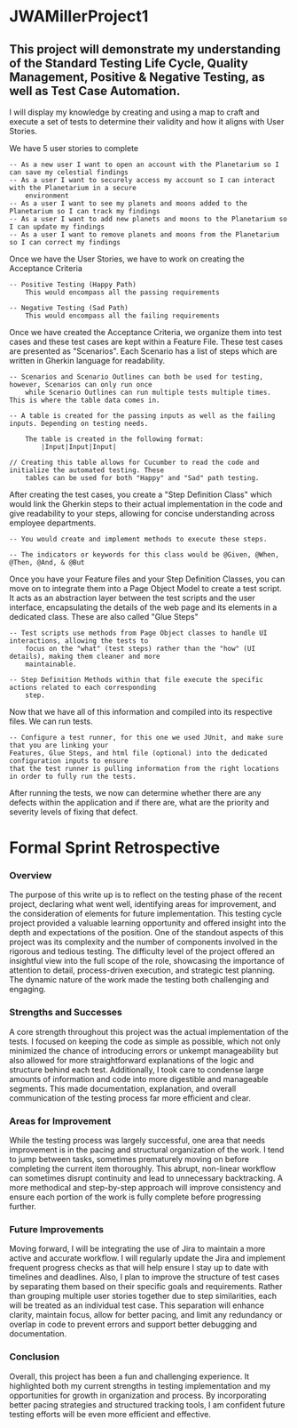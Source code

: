 ﻿# JWAMillerProject1

## This project will demonstrate my understanding of the Standard Testing Life Cycle, Quality Management, Positive & Negative Testing, as well as Test Case Automation. 

I will display my knowledge by creating and using a map to craft and execute a set of tests to determine their validity and how it aligns with User Stories.

We have 5 user stories to complete 

    -- As a new user I want to open an account with the Planetarium so I can save my celestial findings
    -- As a user I want to securely access my account so I can interact with the Planetarium in a secure 
        environment
    -- As a user I want to see my planets and moons added to the Planetarium so I can track my findings
    -- As a user I want to add new planets and moons to the Planetarium so I can update my findings
    -- As a user I want to remove planets and moons from the Planetarium so I can correct my findings

Once we have the User Stories, we have to work on creating the Acceptance Criteria 

    -- Positive Testing (Happy Path)
        This would encompass all the passing requirements

    -- Negative Testing (Sad Path)
        This would encompass all the failing requirements

Once we have created the Acceptance Criteria, we organize them into test cases and these test cases are kept within a Feature File. These test cases are presented as "Scenarios". Each Scenario has a list of steps which are written in Gherkin language for readability. 

    -- Scenarios and Scenario Outlines can both be used for testing, however, Scenarios can only run once 
        while Scenario Outlines can run multiple tests multiple times. This is where the table data comes in.

    -- A table is created for the passing inputs as well as the failing inputs. Depending on testing needs.  

        The table is created in the following format:
            |Input|Input|Input|   

    // Creating this table allows for Cucumber to read the code and initialize the automated testing. These 
        tables can be used for both "Happy" and "Sad" path testing. 

After creating the test cases, you create a "Step Definition Class" which would link the Gherkin steps to their actual implementation in the code and give readability to your steps, allowing for concise understanding across employee departments. 

    -- You would create and implement methods to execute these steps. 

    -- The indicators or keywords for this class would be @Given, @When, @Then, @And, & @But
    
Once you have your Feature files and your Step Definition Classes, you can move on to integrate them into a Page Object Model to create a test script. It acts as an abstraction layer between the test scripts and the user interface, encapsulating the details of the web page and its elements in a dedicated class. These are also called "Glue Steps"

    -- Test scripts use methods from Page Object classes to handle UI interactions, allowing the tests to 
        focus on the "what" (test steps) rather than the "how" (UI details), making them cleaner and more 
        maintainable.

    -- Step Definition Methods within that file execute the specific actions related to each corresponding 
        step.

Now that we have all of this information and compiled into its respective files. We can run tests. 

    -- Configure a test runner, for this one we used JUnit, and make sure that you are linking your 
    Features, Glue Steps, and html file (optional) into the dedicated configuration inputs to ensure 
    that the test runner is pulling information from the right locations in order to fully run the tests. 

After running the tests, we now can determine whether there are any defects within the application and if there are, what are the priority and severity levels of fixing that defect. 


# Formal Sprint Retrospective

### Overview

The purpose of this write up is to reflect on the testing phase of the recent project, declaring what went well, identifying areas for improvement, and the consideration of elements for future implementation. This testing cycle project provided a valuable learning opportunity and offered insight into the depth and expectations of the position. One of the standout aspects of this project was its complexity and the number of components involved in the rigorous and tedious testing. The difficulty level of the project offered an insightful view into the full scope of the role, showcasing the importance of attention to detail, process-driven execution, and strategic test planning. The dynamic nature of the work made the testing both challenging and engaging.

### Strengths and Successes

A core strength throughout this project was the actual implementation of the tests. I focused on keeping the code as simple as possible, which not only minimized the chance of introducing errors or unkempt manageability but also allowed for more straightforward explanations of the logic and structure behind each test.
Additionally, I took care to condense large amounts of information and code into more digestible and manageable segments. This made documentation, explanation, and overall communication of the testing process far more efficient and clear.

### Areas for Improvement

While the testing process was largely successful, one area that needs improvement is in the pacing and structural organization of the work. I tend to jump between tasks, sometimes prematurely moving on before completing the current item thoroughly. This abrupt, non-linear workflow can sometimes disrupt continuity and lead to unnecessary backtracking.
A more methodical and step-by-step approach will improve consistency and ensure each portion of the work is fully complete before progressing further.


### Future Improvements

Moving forward, I will be integrating the use of Jira to maintain a more active and accurate workflow. I will regularly update the Jira and implement frequent progress checks as that will help ensure I stay up to date with timelines and deadlines.
Also, I plan to improve the structure of test cases by separating them based on their specific goals and requirements. Rather than grouping multiple user stories together due to step similarities, each will be treated as an individual test case. This separation will enhance clarity, maintain focus, allow for better pacing, and limit any redundancy or overlap in code to prevent errors and support better debugging and documentation.

### Conclusion

Overall, this project has been a fun and challenging experience. It highlighted both my current strengths in testing implementation and my opportunities for growth in organization and process. By incorporating better pacing strategies and structured tracking tools, I am confident future testing efforts will be even more efficient and effective.







